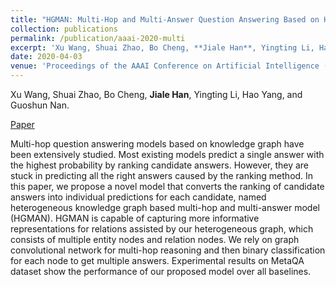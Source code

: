 ```yaml
---
title: "HGMAN: Multi-Hop and Multi-Answer Question Answering Based on Heterogeneous Knowledge Graph"
collection: publications
permalink: /publication/aaai-2020-multi
excerpt: 'Xu Wang, Shuai Zhao, Bo Cheng, **Jiale Han**, Yingting Li, Hao Yang, and Guoshun Nan.'
date: 2020-04-03
venue: 'Proceedings of the AAAI Conference on Artificial Intelligence (AAAI)'
---
```

Xu Wang, Shuai Zhao, Bo Cheng, **Jiale Han**, Yingting Li, Hao Yang, and Guoshun Nan.

[Paper](https://ojs.aaai.org/index.php/AAAI/article/view/7249)

Multi-hop question answering models based on knowledge graph have been extensively studied. Most existing models predict a single answer with the highest probability by ranking candidate answers. However, they are stuck in predicting all the right answers caused by the ranking method. In this paper, we propose a novel model that converts the ranking of candidate answers into individual predictions for each candidate, named heterogeneous knowledge graph based multi-hop and multi-answer model (HGMAN). HGMAN is capable of capturing more informative representations for relations assisted by our heterogeneous graph, which consists of multiple entity nodes and relation nodes. We rely on graph convolutional network for multi-hop reasoning and then binary classification for each node to get multiple answers. Experimental results on MetaQA dataset show the performance of our proposed model over all baselines.